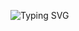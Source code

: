 ![Typing SVG](https://readme-typing-svg.herokuapp.com?font=Fira+Code&size=22&pause=1000&color=20F700&width=435&lines=I'm+passionate+about...;Backend+Development+with+Python;Frontend+with+React+%26+Vite;Building+AI-powered+applications)

